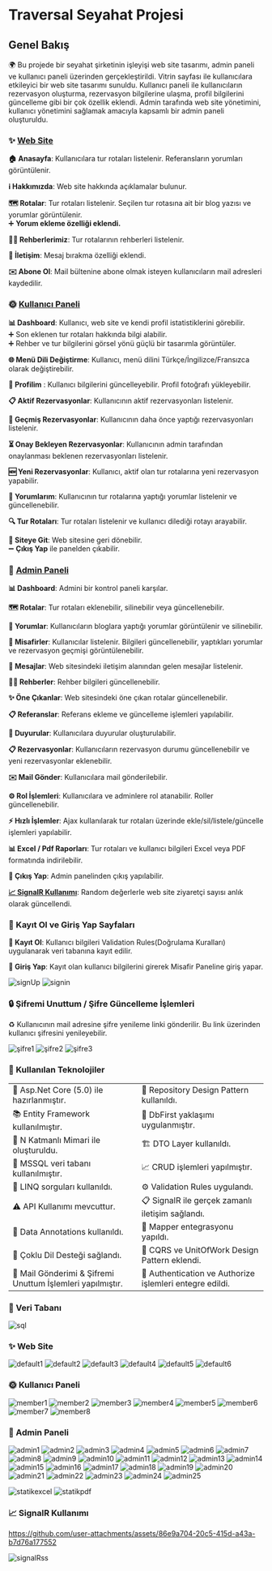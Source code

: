 # Traversal Seyahat Projesi

##  Genel Bakış

🌍 Bu projede bir seyahat şirketinin işleyişi web site tasarımı, admin paneli ve kullanıcı paneli üzerinden gerçekleştirildi. Vitrin sayfası ile kullanıcılara etkileyici bir web site tasarımı sunuldu. Kullanıcı paneli ile kullanıcıların rezervasyon oluşturma, rezervasyon bilgilerine ulaşma, profil bilgilerini güncelleme gibi bir çok özellik eklendi. Admin tarafında web site yönetimini, kullanıcı yönetimini sağlamak amacıyla kapsamlı bir admin paneli oluşturuldu.

### ✨ [Web Site](#-web-site-1)

 **🏠 Anasayfa**:  Kullanıcılara tur rotaları listelenir. Referansların yorumları görüntülenir.

 **ℹ️ Hakkımızda**:  Web site hakkında açıklamalar bulunur.

 **🗺️ Rotalar**:  Tur rotaları listelenir. Seçilen tur rotasına ait bir blog yazısı ve yorumlar görüntülenir.  
  ➕ **Yorum ekleme özelliği eklendi.**

 **👨‍💼 Rehberlerimiz**:  Tur rotalarının rehberleri listelenir.

 **📩 İletişim**:  Mesaj bırakma özelliği eklendi.

 **✉️ Abone Ol**:  Mail bültenine abone olmak isteyen kullanıcıların mail adresleri kaydedilir.

### 🌞 [Kullanıcı Paneli](#-kullanıcı-paneli-1)

 **📊 Dashboard**:   Kullanıcı, web site ve kendi profil istatistiklerini görebilir.  
  ➕ Son eklenen tur rotaları hakkında bilgi alabilir.  
  ➕ Rehber ve tur bilgilerini görsel yönü güçlü bir tasarımla görüntüler.

 **🌐 Menü Dili Değiştirme**:   Kullanıcı, menü dilini Türkçe/İngilizce/Fransızca olarak değiştirebilir.

 **👤 Profilim** :  Kullanıcı bilgilerini güncelleyebilir. Profil fotoğrafı yükleyebilir.

 **📋 Aktif Rezervasyonlar**:  Kullanıcının aktif rezervasyonları listelenir.

 **📜 Geçmiş Rezervasyonlar**:   Kullanıcının daha önce yaptığı rezervasyonları listelenir.

 **⏳ Onay Bekleyen Rezervasyonlar**:   Kullanıcının admin tarafından onaylanması beklenen rezervasyonları listelenir.

 **🆕 Yeni Rezervasyonlar**:   Kullanıcı, aktif olan tur rotalarına yeni rezervasyon yapabilir.

 **💬 Yorumlarım**:   Kullanıcının tur rotalarına yaptığı yorumlar listelenir ve güncellenebilir.

 **🔍 Tur Rotaları**:   Tur rotaları listelenir ve kullanıcı dilediği rotayı arayabilir.

 **🔗 Siteye Git**:   Web sitesine geri dönebilir.  
  ➖ **Çıkış Yap** ile panelden çıkabilir.

### 🔑 [Admin Paneli](#-admin-paneli-1)

 **📊 Dashboard**:  Admini bir kontrol paneli karşılar.

 **🗺️ Rotalar**:  Tur rotaları eklenebilir, silinebilir veya güncellenebilir.

 **💬 Yorumlar**:  Kullanıcıların bloglara yaptığı yorumlar görüntülenir ve silinebilir.

 **👥 Misafirler**:  Kullanıcılar listelenir. Bilgileri güncellenebilir, yaptıkları yorumlar ve rezervasyon geçmişi görüntülenebilir.

 **📩 Mesajlar**:   Web sitesindeki iletişim alanından gelen mesajlar listelenir.

 **👨‍💼 Rehberler**:  Rehber bilgileri güncellenebilir.

 **✨ Öne Çıkanlar**:   Web sitesindeki öne çıkan rotalar güncellenebilir.

 **📋 Referanslar**:    Referans ekleme ve güncelleme işlemleri yapılabilir.

 **📣 Duyurular**:   Kullanıcılara duyurular oluşturulabilir.

 **📋 Rezervasyonlar**: Kullanıcıların rezervasyon durumu güncellenebilir ve yeni rezervasyonlar eklenebilir.

 **✉️ Mail Gönder**:  Kullanıcılara mail gönderilebilir.

 **⚙️ Rol İşlemleri**:    Kullanıcılara ve adminlere rol atanabilir. Roller güncellenebilir.

 **⚡ Hızlı İşlemler**:  Ajax kullanılarak tur rotaları üzerinde ekle/sil/listele/güncelle işlemleri yapılabilir.

 **📊 Excel / Pdf Raporları**:   Tur rotaları ve kullanıcı bilgileri Excel veya PDF formatında indirilebilir.

 **🚪 Çıkış Yap**:    Admin panelinden çıkış yapılabilir.

 [**📈 SignalR Kullanımı**](#-signalr-kullanımı):  Random değerlerle web site ziyaretçi sayısı anlık olarak güncellendi.

###  📝 Kayıt Ol ve Giriş Yap Sayfaları

**🔐 Kayıt Ol**:   Kullanıcı bilgileri Validation Rules(Doğrulama Kuralları) uygulanarak veri tabanına kayıt edilir.

**🔑 Giriş Yap**: Kayıt olan kullanıcı bilgilerini girerek Misafir Paneline giriş yapar.

![signUp](https://github.com/user-attachments/assets/98d9a435-d976-436e-a690-15fe1f72680e)
![signin](https://github.com/user-attachments/assets/42127918-3be1-41c3-b54e-f23bbf4537ce)


### 🔒 Şifremi Unuttum / Şifre Güncelleme İşlemleri

♻️ Kullanıcının mail adresine şifre yenileme linki gönderilir. Bu link üzerinden kullanıcı şifresini yenileyebilir.

![şifre1](https://github.com/user-attachments/assets/fad44e86-04cc-4853-b339-9b86292f3c78)
![şifre2](https://github.com/user-attachments/assets/50da0cfe-dd52-45da-9dd7-ccb5ed4dc48a)
![şifre3](https://github.com/user-attachments/assets/b9737925-cc81-4829-9958-49b540b18312)


### 🚀 Kullanılan Teknolojiler

<table>
  <tr>
    <td>🎉 Asp.Net Core (5.0) ile hazırlanmıştır.</td>
    <td>📘 Repository Design Pattern kullanıldı.</td>
  </tr>
  <tr>
    <td>📚 Entity Framework kullanılmıştır.</td>
    <td>🔨 DbFirst yaklaşımı uygulanmıştır.</td>
  </tr>
  <tr>
    <td>🏢 N Katmanlı Mimari ile oluşturuldu.</td>
    <td>🏗️ DTO Layer kullanıldı.</td>
  </tr>
  <tr>
    <td>💾 MSSQL veri tabanı kullanılmıştır.</td>
    <td>📈 CRUD işlemleri yapılmıştır.</td>
  </tr>
  <tr>
    <td>📖 LINQ sorguları kullanıldı.</td>
    <td>⚙️ Validation Rules uygulandı.</td>
  </tr>
  <tr>
    <td>⚠️ API Kullanımı mevcuttur.</td>
    <td>📋 SignalR ile gerçek zamanlı iletişim sağlandı.</td>
  </tr>
  <tr>
    <td>📝 Data Annotations kullanıldı.</td>
    <td>📂 Mapper entegrasyonu yapıldı.</td>
  </tr>
  <tr>
    <td>🔑 Çoklu Dil Desteği sağlandı.</td>
    <td>🔐 CQRS ve UnitOfWork Design Pattern eklendi.</td>
  </tr>
  <tr>
    <td>📧 Mail Gönderimi & Şifremi Unuttum İşlemleri yapılmıştır.</td>
    <td>🔐 Authentication ve Authorize işlemleri entegre edildi.</td>
  </tr>
</table>


### 📂 Veri Tabanı

![sql](https://github.com/user-attachments/assets/65162b2f-5f9a-4d08-88f5-50969e5f280e)


### ✨ Web Site
![default1](https://github.com/user-attachments/assets/ad7671f0-7417-41c1-b3ea-0cfd825d0ae3)
![default2](https://github.com/user-attachments/assets/5629a2e5-a2a8-47fa-8b24-0f88f4c43951)
![default3](https://github.com/user-attachments/assets/cd3459b4-d855-4ee4-b435-7ea752612b0e)
![default4](https://github.com/user-attachments/assets/84ff44b9-6303-4efe-9c75-cc87d41e90d1)
![default5](https://github.com/user-attachments/assets/8ef1661b-350c-45a5-b17f-c894ce7bd664)
![default6](https://github.com/user-attachments/assets/a6522069-1ece-407f-912e-c928f150ab46)



### 🌞 Kullanıcı Paneli
![member1](https://github.com/user-attachments/assets/add68239-8c14-47eb-a91b-ccafb65eda73)
![member2](https://github.com/user-attachments/assets/1dfbaa0f-dca0-42c0-b811-0a3843e8b01e)
![member3](https://github.com/user-attachments/assets/07f333ff-0cc9-402f-a309-05164b2643be)
![member4](https://github.com/user-attachments/assets/7477698b-3ba9-4577-9840-462b9cccc08b)
![member5](https://github.com/user-attachments/assets/e9d7b07f-172f-451e-8f4e-d9277c2c7a24)
![member6](https://github.com/user-attachments/assets/f22ac041-dd94-41ea-8cee-1f8ebee59f7c)
![member7](https://github.com/user-attachments/assets/87067802-18db-443a-bc53-dd2001b11ace)
![member8](https://github.com/user-attachments/assets/a0c011ac-8b03-45b6-8589-944679b45017)



### 🔑 Admin Paneli

![admin1](https://github.com/user-attachments/assets/e792fa48-7b7e-469d-9f73-991fe674e30e)
![admin2](https://github.com/user-attachments/assets/0cb2fd4a-b111-4855-84b3-a95e711d95e5)
![admin3](https://github.com/user-attachments/assets/ba48eb9a-c595-4bdf-9fc9-bcb6f3273ceb)
![admin4](https://github.com/user-attachments/assets/619d7370-8642-4ca7-bc90-adef9b0c9a3d)
![admin5](https://github.com/user-attachments/assets/d400bd0a-76f1-4ae4-9ca0-0e60fc98ab16)
![admin6](https://github.com/user-attachments/assets/0789bdf9-213e-42a0-9528-49814d49bd48)
![admin7](https://github.com/user-attachments/assets/5c705d0b-555d-47ba-965e-4893ec8a2b3b)
![admin8](https://github.com/user-attachments/assets/941bef24-7048-4ff3-b944-a9a7fd231305)
![admin9](https://github.com/user-attachments/assets/52fedec0-c8ff-4d2b-89a1-8e4d2328d236)
![admin10](https://github.com/user-attachments/assets/97ab78a0-b92e-4a94-be16-3bff86ad480b)
![admin11](https://github.com/user-attachments/assets/1dd3570a-2446-44b8-ae5f-c3769233aca7)
![admin12](https://github.com/user-attachments/assets/5aad96b6-20c6-438c-8449-30deb04a4179)
![admin13](https://github.com/user-attachments/assets/f440c9ad-8c08-41f2-abc6-683a3570689a)
![admin14](https://github.com/user-attachments/assets/fe553ee2-b51b-427a-be23-75abd3a0caa1)
![admin15](https://github.com/user-attachments/assets/bd0beec4-d8b8-4207-830c-55c0abf144be)
![admin16](https://github.com/user-attachments/assets/b56f25fe-d115-4a45-a5d1-157a848265e4)
![admin17](https://github.com/user-attachments/assets/dbec2213-90c3-4ae5-a5f9-69fd0cd2f4a4)
![admin18](https://github.com/user-attachments/assets/a8ff952e-4a1f-4c89-ba38-91a60055db05)
![admin19](https://github.com/user-attachments/assets/d8b573c7-4fb7-47fd-93d7-f5d95c4705df)
![admin20](https://github.com/user-attachments/assets/912dda3d-e804-481f-bfa4-10b96be96949)
![admin21](https://github.com/user-attachments/assets/442088d3-74a7-4ad4-b8a7-5db5f01160d3)
![admin22](https://github.com/user-attachments/assets/75aafb92-bded-4cd7-bd03-550e3c4501c4)
![admin23](https://github.com/user-attachments/assets/d4bc5681-4782-4459-b898-e7c7a49d0e07)
![admin24](https://github.com/user-attachments/assets/c832bef5-7c37-486f-8934-e1dbd7b7fce0)
![admin25](https://github.com/user-attachments/assets/12f8df6b-2f86-42cb-9cb9-3bd97a447c50)


![statikexcel](https://github.com/user-attachments/assets/904c1a0e-652a-4001-97c0-eaed7d1998a0)
![statikpdf](https://github.com/user-attachments/assets/2c27a136-a3f5-425a-9137-b16cbaf248aa)


### 📈 SignalR Kullanımı

https://github.com/user-attachments/assets/86e9a704-20c5-415d-a43a-b7d76a177552

![signalRss](https://github.com/user-attachments/assets/60970d86-f67a-4c9f-816d-d90bdfbcffcf)































